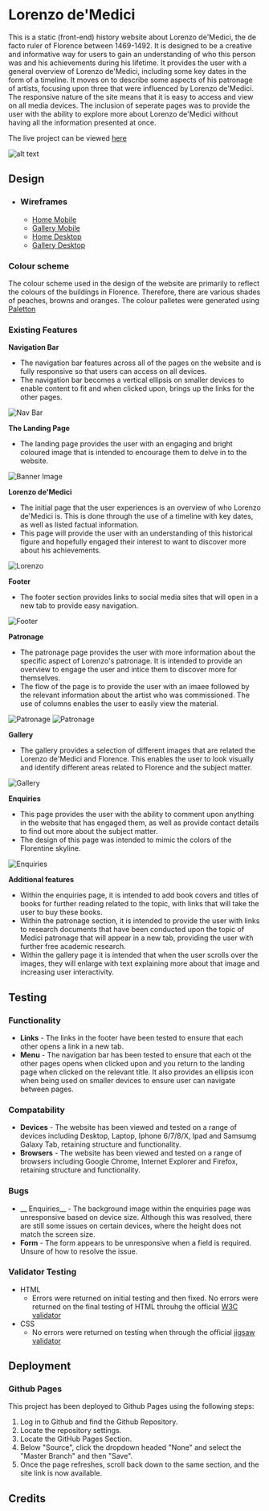# Lorenzo de'Medici

This is a static (front-end) history website about Lorenzo de'Medici, the de facto ruler of Florence between 1469-1492. It is designed to be a creative and informative way for users to gain an understanding of who this person was and his achievements during his lifetime. It provides the user with a general overview of Lorenzo de'Medici, including some key dates in the form of a timeline. It moves on to describe some aspects of his patronage of artists, focusing upon three that were influenced by Lorenzo de'Medici. The responsive nature of the site means that it is easy to access and view on all media devices. The inclusion of seperate pages was to provide the user with the ability to explore more about Lorenzo de'Medici without having all the information presented at once.

The live project can be viewed [here](https://omara87.github.io/first-portfolio-project/)

![alt text](https://github.com/Omara87/first-portfolio-project/blob/main/assets/images/website-mockup.png)

## Design

- ### Wireframes

  - [Home Mobile](https://github.com/Omara87/first-portfolio-project/blob/main/assets/images/Home%20(Mobile).jpg)
  - [Gallery Mobile](https://github.com/Omara87/first-portfolio-project/blob/main/assets/images/Mobile%20wireframes.jpg)
  - [Home Desktop](https://github.com/Omara87/first-portfolio-project/blob/main/assets/images/Home%20(desktop).jpg)
  - [Gallery Desktop](https://github.com/Omara87/first-portfolio-project/blob/main/assets/images/Desktop%20wireframes.jpg)

### Colour scheme

The colour scheme used in the design of the website are primarily to reflect the colours of the buildings in Florence. Therefore, there are various shades of peaches, browns and oranges. The colour palletes were generated using [Paletton](https://paletton.com/#uid=70i0z0kleqtbzEKgVuIpcmGtdhZ)

### Existing Features

__Navigation Bar__

- The navigation bar features across all of the pages on the website and is fully responsive so that users can access on all devices.
- The navigation bar becomes a vertical ellipsis on smaller devices to enable content to fit and when clicked upon, brings up the links for the other pages.

![Nav Bar](https://github.com/Omara87/first-portfolio-project/blob/main/assets/images/navigation-bar.png)

__The Landing Page__

- The landing page provides the user with an engaging and bright coloured image that is intended to encourage them to delve in to the website.

![Banner Image](https://github.com/Omara87/first-portfolio-project/blob/main/assets/images/Medici_Chapel.jpg)

__Lorenzo de'Medici__

- The initial page that the user experiences is an overview of who Lorenzo de'Medici is. This is done through the use of a timeline with key dates, as well as listed factual information.
- This page will provide the user with an understanding of this historical figure and hopefully engaged their interest to want to discover more about his achievements.

![Lorenzo](https://github.com/Omara87/first-portfolio-project/blob/main/assets/images/overview-page.png)

__Footer__

- The footer section provides links to social media sites that will open in a new tab to provide easy navigation.

![Footer](https://github.com/Omara87/first-portfolio-project/blob/main/assets/images/footer.png)

__Patronage__

- The patronage page provides the user with more information about the specific aspect of Lorenzo's patronage. It is intended to provide an overview to engage the user and intice them to discover more for themselves.
- The flow of the page is to provide the user with an imaee followed by the relevant information about the artist who was commissioned. The use of columns enables the user to easily view the material.

![Patronage](https://github.com/Omara87/first-portfolio-project/blob/main/assets/images/patronage-page.png)
![Patronage](https://github.com/Omara87/first-portfolio-project/blob/main/assets/images/patronage-column.png)

__Gallery__

- The gallery provides a selection of different images that are related the Lorenzo de'Medici and Florence. This enables the user to look visually and identify different areas related to Florence and the subject matter.

![Gallery](https://github.com/Omara87/first-portfolio-project/blob/main/assets/images/gallery.png)

__Enquiries__

- This page provides the user with the ability to comment upon anything in the website that has engaged them, as well as provide contact details to find out more about the subject matter.
- The design of this page was intended to mimic the colors of the Florentine skyline.

![Enquiries](https://github.com/Omara87/first-portfolio-project/blob/main/assets/images/enquiries-page.png)

__Additional features__

- Within the enquiries page, it is intended to add book covers and titles of books for further reading related to the topic, with links that will take the user to buy these books. 
- Within the patronage section, it is intended to provide the user with links to research documents that have been conducted upon the topic of Medici patronage that will appear in a new tab, providing the user with further free academic research.
- Within the gallery page it is intended that when the user scrolls over the images, they will enlarge with text explaining more about that image and increasing user interactivity.

## Testing

### Functionality

- __Links__ - The links in the footer have been tested to ensure that each other opens a link in a new tab. 
- __Menu__ - The navigation bar has been tested to ensure that each ot the other pages opens when clicked upon and you return to the landing page when clicked on the relevant title. It also provides an ellipsis icon when being used on smaller devices to ensure user can navigate between pages.

### Compatability

- __Devices__ - The website has been viewed and tested on a range of devices including Desktop, Laptop, Iphone 6/7/8/X, Ipad and Samsumg Galaxy Tab, retaining structure and functionality.
- __Browsers__ - The website has been viewed and tested on a range of browsers including Google Chrome, Internet Explorer and Firefox, retaining structure and functionality.

### Bugs

- __ Enquiries__ - The background image within the enquiries page was unresponsive based on device size. Although this was resolved, there are still some issues on certain devices, where the height does not match the screen size.
- __Form__ - The form appears to be unresponsive when a field is required. Unsure of how to resolve the issue. 

### Validator Testing

- HTML
  - Errors were returned on initial testing and then fixed. No errors were returned on the final testing of HTML throuhg the official [W3C validator](https://validator.w3.org/nu/#textarea)
- CSS
  - No errors were returned on testing when through the official [jigsaw validator](https://jigsaw.w3.org/css-validator/validator)

## Deployment

### Github Pages

This project has been deployed to Github Pages using the following steps:

1. Log in to Github and find the Github Repository.
1. Locate the repository settings.
1. Locate the GitHub Pages Section.
1. Below "Source", click the dropdown headed "None" and select the "Master Branch" and then "Save".
1. Once the page refreshes, scroll back down to the same section, and the site link is now available.

## Credits

